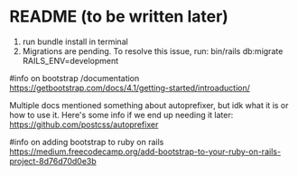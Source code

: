 # README (to be written later)
1. run bundle install in terminal
2. Migrations are pending. To resolve this issue, run: bin/rails db:migrate RAILS_ENV=development

#info on bootstrap /documentation
https://getbootstrap.com/docs/4.1/getting-started/introaduction/

Multiple docs mentioned something about autoprefixer, but idk what it is or how to use it. Here's some info if we end up needing it later:
https://github.com/postcss/autoprefixer



#info on adding bootstrap to ruby on rails 
https://medium.freecodecamp.org/add-bootstrap-to-your-ruby-on-rails-project-8d76d70d0e3b





<!-- This README would normally document whatever steps are necessary to get the
application up and running.

Things you may want to cover:

* Ruby version

* System dependencies

* Configuration

* Database creation

* Database initialization

* How to run the test suite

* Services (job queues, cache servers, search engines, etc.)

* Deployment instructions

* ... -->
